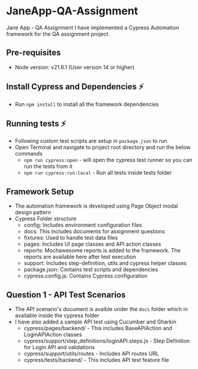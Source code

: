 # JaneApp-QA-Assignment
Jane App - QA Assignment
I have implemented a Cypress Automation framework for the QA assignment project.

## Pre-requisites
* Node version: v21.6.1 (User version 14 or higher)

## Install Cypress and Dependencies ⚡
* Run `npm install` to install all the framework dependencies

## Running tests ⚡
* Following custom test scripts are setup in `package.json` to run
* Open Terminal and navigate to project root directory and run the below commands
  * `npm run cypress:open` - will open the cypress test runner so you can run the tests from it
  * `npm run cypress:run:local` - Run all tests inside tests folder

## Framework Setup
- The automation framework is developed using Page Object modal design pattern
- Cypress Folder structure
  * config: Includes environment configuration files
  * docs: This includes documents for assignment questions
  * fixtures: Used to handle test data files
  * pages: Includes UI page classes and API action classes
  * reports: Mochawesome reports is added to the framework. The reports are available here after test execution
  * support: Includes step-definition, utils and cypress helper classes
  * package.json: Contains test scripts and dependencies
  * cypress.config.js: Contains Cypress configuration


## Question 1 - API Test Scenarios
* The API scenario's document is avaible under the `docs` folder which in available inside the cypress folder
* I have also added a sample API test using Cucumber and Gharkin
  * cypress/pages/backend/ - This includes BaseAPIAction and LoginAPIAction classes
  * cypress/support/step_definitions/loginAPI.steps.js - Step Definition for Login API and validations
  * cypress/support/utils/routes - Includes API routes URL
  * cypress/tests/backend/ - This includes API test feature file